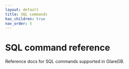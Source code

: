 ```yaml
---
layout: default
title: SQL commands
has_children: true
nav_order: 5
---
```


# SQL command reference

Reference docs for SQL commands supported in GlareDB.
